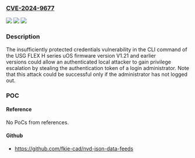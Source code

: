 ### [CVE-2024-9677](https://cve.mitre.org/cgi-bin/cvename.cgi?name=CVE-2024-9677)
![](https://img.shields.io/static/v1?label=Product&message=USG%20FLEX%20H%20series%20uOS%20firmware&color=blue)
![](https://img.shields.io/static/v1?label=Version&message=%3D%20%3C%3D%20V1.21%20&color=brighgreen)
![](https://img.shields.io/static/v1?label=Vulnerability&message=CWE-522%20Insufficiently%20Protected%20Credentials&color=brighgreen)

### Description

The insufficiently protected credentials vulnerability in the CLI command of the USG FLEX H series uOS firmware version V1.21 and earlier versions could allow an authenticated local attacker to gain privilege escalation by stealing the authentication token of a login administrator. Note that this attack could be successful only if the administrator has not logged out.

### POC

#### Reference
No PoCs from references.

#### Github
- https://github.com/fkie-cad/nvd-json-data-feeds

